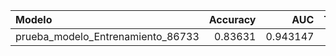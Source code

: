 | Modelo                            |   Accuracy |      AUC |   Tiempo_Prediccion_s |   Macro_F1 |   Macro_Recall |   Macro_Precision |   Precision_Clase_0 |   Recall_Clase_0 |   F1_Clase_0 |   Precision_Clase_1 |   Recall_Clase_1 |   F1_Clase_1 |   Precision_Clase_2 |   Recall_Clase_2 |   F1_Clase_2 |
|:----------------------------------|-----------:|---------:|----------------------:|-----------:|---------------:|------------------:|--------------------:|-----------------:|-------------:|--------------------:|-----------------:|-------------:|--------------------:|-----------------:|-------------:|
| prueba_modelo_Entrenamiento_86733 |    0.83631 | 0.943147 |                  4.81 |   0.838362 |        0.83631 |          0.842115 |            0.990476 |         0.928571 |     0.958525 |            0.737705 |         0.803571 |     0.769231 |            0.798165 |         0.776786 |      0.78733 |